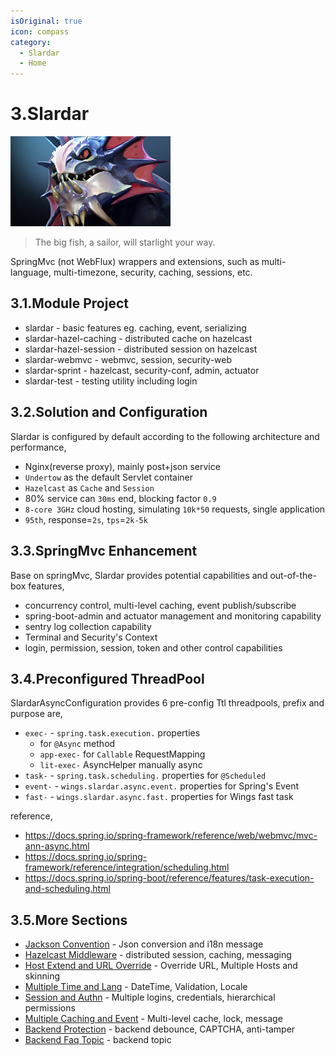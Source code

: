 ```yaml
---
isOriginal: true
icon: compass
category:
  - Slardar
  - Home
---
```


# 3.Slardar

![slardar](/slardar_icon.png)

> The big fish, a sailor, will starlight your way.

SpringMvc (not WebFlux) wrappers and extensions,
such as multi-language, multi-timezone, security, caching, sessions, etc.

## 3.1.Module Project

* slardar - basic features eg. caching, event, serializing
* slardar-hazel-caching - distributed cache on hazelcast
* slardar-hazel-session - distributed session on hazelcast
* slardar-webmvc - webmvc, session, security-web
* slardar-sprint - hazelcast, security-conf, admin, actuator
* slardar-test - testing utility including login

## 3.2.Solution and Configuration

Slardar is configured by default according to the following architecture and performance,

* Nginx(reverse proxy), mainly post+json service
* `Undertow` as the default Servlet container
* `Hazelcast` as `Cache` and `Session`
* 80% service can `30ms` end, blocking factor `0.9`
* `8-core 3GHz` cloud hosting, simulating `10k*50` requests, single application
* `95th`, response=`2s`, `tps`=`2k-5k`

## 3.3.SpringMvc Enhancement

Base on springMvc, Slardar provides potential capabilities and out-of-the-box features,

* concurrency control, multi-level caching, event publish/subscribe
* spring-boot-admin and actuator management and monitoring capability
* sentry log collection capability
* Terminal and Security's Context
* login, permission, session, token and other control capabilities

## 3.4.Preconfigured ThreadPool

SlardarAsyncConfiguration provides 6 pre-config Ttl threadpools, prefix and purpose are,

* `exec-` - `spring.task.execution.` properties
  - for `@Async` method
  - `app-exec-` for `Callable` RequestMapping
  - `lit-exec-` AsyncHelper manually async
* `task-` - `spring.task.scheduling.` properties for `@Scheduled`
* `event-` - `wings.slardar.async.event.` properties for Spring's Event
* `fast-` - `wings.slardar.async.fast.` properties for Wings fast task

reference,

* <https://docs.spring.io/spring-framework/reference/web/webmvc/mvc-ann-async.html>
* <https://docs.spring.io/spring-framework/reference/integration/scheduling.html>
* <https://docs.spring.io/spring-boot/reference/features/task-execution-and-scheduling.html>

## 3.5.More Sections

* [Jackson Convention](./3a-jackson.md) - Json conversion and i18n message
* [Hazelcast Middleware](./3b-hazelcast.md) - distributed session, caching, messaging
* [Host Extend and URL Override](./3c-host-ext.md) - Override URL, Multiple Hosts and skinning
* [Multiple Time and Lang](./3d-i18n-zone.md) - DateTime, Validation, Locale
* [Session and Authn](./3e-auth-session.md) - Multiple logins, credentials, hierarchical permissions
* [Multiple Caching and Event](./3f-cache-event.md) - Multi-level cache, lock, message
* [Backend Protection](./3g-fun-server.md) - backend debounce, CAPTCHA, anti-tamper
* [Backend Faq Topic](./3h-qa-slardar.md) - backend topic
